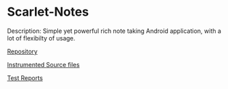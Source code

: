 # Scarlet-Notes

Description: Simple yet powerful rich note taking Android application, with a lot of flexibilty of usage.

[Repository](https://github.com/BijoySingh/Scarlet-Notes)

[Instrumented Source files](https://github.com/eulerhm/samplingapptest/tree/master/Dataset/ScarletNotes)

[Test Reports](https://github.com/eulerhm/samplingapptest/tree/master/TestResults/ScarletNotes)
